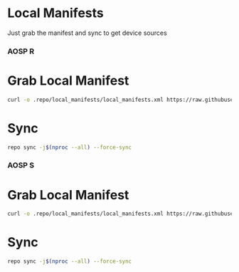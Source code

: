 # Local Manifests #
Just grab the manifest and sync to get device sources

### AOSP R ###

# Grab Local Manifest
```bash
curl -o .repo/local_manifests/local_manifests.xml https://raw.githubusercontent.com/Himemoria/local_manifests/master/eleven.xml --create-dirs
```

# Sync
```bash
repo sync -j$(nproc --all) --force-sync
```

### AOSP S ###

# Grab Local Manifest
```bash
curl -o .repo/local_manifests/local_manifests.xml https://raw.githubusercontent.com/Himemoria/local_manifests/master/twelve.xml --create-dirs
```

# Sync
```bash
repo sync -j$(nproc --all) --force-sync
```
